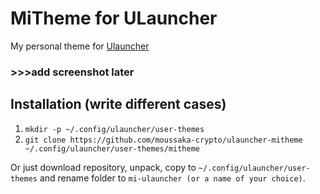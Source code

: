 # MiTheme for ULauncher

My personal theme for [Ulauncher](https://github.com/Ulauncher/Ulauncher)

### >>>add screenshot later

## Installation (write different cases)

1. ```mkdir -p ~/.config/ulauncher/user-themes```
2. ```git clone https://github.com/moussaka-crypto/ulauncher-mitheme ~/.config/ulauncher/user-themes/mitheme```

Or just download repository, unpack, copy to ```~/.config/ulauncher/user-themes``` and rename folder to ```mi-ulauncher (or a name of your choice)```.
